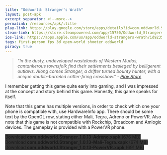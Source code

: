```yaml
---
title: "Oddworld: Stranger's Wrath"
layout: post-apk
excerpt_separator: <!--more-->
permalink: /resources/apk/:title
play-link: https://play.google.com/store/apps/details?id=com.oddworld.Stranger
steam-link: https://store.steampowered.com/app/15750/Oddworld_Strangers_Wrath_HD/
ios-link: https://apps.apple.com/us/app/oddworld-strangers-wrath/id923555295
tags: first-person fps 3d open-world shooter oddworld
piracy: true
---
```


> _"In the dusty, undeveloped wastelands of Western Mudos, cantankerous townsfolk find their settlements besieged by belligerent outlaws. Along comes Stranger, a drifter turned bounty hunter, with a unique double-barreled critter-firing crossbow." - <a href="https://play.google.com/store/apps/details?id=com.oddworld.Stranger" target="_blank">Play Store</a>_

I remember getting this game quite early into gaming, and I was impressed at the concept and story behind this game. Honestly, this game speaks for itself.

Note that this game has multiple versions, in order to check which one your phone is compatible with, use <a onclick='apk(" com.dama.hardwareinfo_4.2.6.apk")' target="_blank">HardwareInfo</a> app. There should be some text by the OpenGL row, stating either Mali, Tegra, Adreno or PowerVR. Also note that this game is not compatible with Rockchip, Broadcom and Amlogic devices. The gameplay is provided with a PowerVR phone.

<div class="text-center">
    <a class="btn btn-dark btn-block w-100" onclick='apk("com.oddworld.Stranger_1.0.13-Adreno.xapk")' target="_blank" style="text-decoration: none; background-color: #333;"> Download <b>com.oddworld.Stranger_1.0.13-Adreno.xapk</b> (676 MB)</a><br>
    <a class="btn btn-dark btn-block w-100" onclick='apk("com.oddworld.Stranger_1.0.13-Mali-Tegra.xapk")' target="_blank" style="text-decoration: none; background-color: #333;"> Download <b>com.oddworld.Stranger_1.0.13-Mali-Tegra.xapk</b> (674 MB)</a><br>
    <a class="btn btn-dark btn-block w-100" onclick='apk("com.oddworld.Stranger_1.0.13-PowerVR.xapk")' target="_blank" style="text-decoration: none; background-color: #333;"> Download <b>com.oddworld.Stranger_1.0.13-PowerVR.xapk</b> (691 MB)</a><br>
</div>

